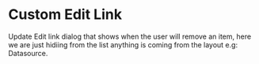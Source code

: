 # Custom Edit Link 

Update Edit link dialog that shows when the user will remove an item, here we are just hidiing from the list anything is coming from the layout e.g: Datasource.
